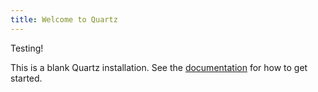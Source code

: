 ```yaml
---
title: Welcome to Quartz
---
```


Testing!

This is a blank Quartz installation.
See the [documentation](https://quartz.jzhao.xyz) for how to get started.
